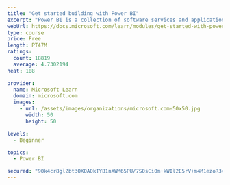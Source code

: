 ```yaml
---
title: "Get started building with Power BI"
excerpt: "Power BI is a collection of software services and applications that let you connect to all sorts of data sources and create compelling visuals and reports. You can benefit from receiving those reports, or you can share them with others inside or outside your organization. Learn the basics of Power BI, how its services and applications work together, and how they can be used to create or experience compelling visuals and analytics based on your data."
webUrl: https://docs.microsoft.com/learn/modules/get-started-with-power-bi/
type: course
price: Free
length: PT47M
ratings:
  count: 18819
  average: 4.7302194
heat: 108

provider:
  name: Microsoft Learn
  domain: microsoft.com
  images:
    - url: /assets/images/organizations/microsoft.com-50x50.jpg
      width: 50
      height: 50

levels:
  - Beginner

topics:
  - Power BI

secured: "90k4cr8glZbt3OXOAOkTYB1nXWM65PU/7S0sCi0m+kWIl2E5rV+m4M1ezoR34GLXv13uaFEu953lEUJRr3/qOpmZa+NaABNxJ8m+B766WdLTuKC0MHJKi9tcWao0UUkyCzN/IjzaiDX6jRpsSg2dssEWZouSJZGU3TlNyhMgU1bXPftjMBZzYBhWCn4ufCrP5RON7q/9VWQdWNcKeMsMPu8BmzPk5Ye2i9YQTrgqLYDR6DYdRKUE/ugt84e8dsfIY28/ganlkv9AxPlIaaN2nBLuftD71qw9G8jrfXmntHguvVNEBKtRbE3zOMOde/Ku/okasq4dsf9xpl2IaYeyVBRlFvsdYue8T1GkZTVP3M7VTr99zzeFCCDVO8rLAtKswl6Szk+7/pR/G++iyFegFMKOSklt4kgLVVkwN825jZUElKaQrgvlyLoVcJCgOqPN;YwSIuLzBVyNcv4yICWCobQ=="
---
```



